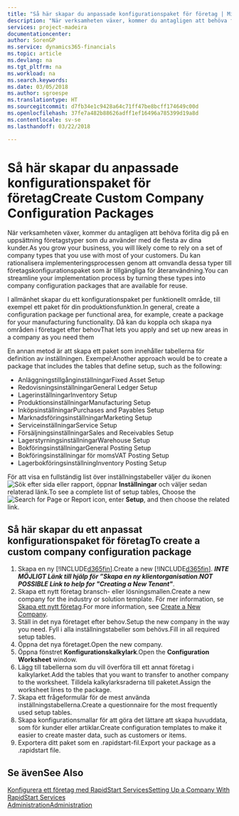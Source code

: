 ```yaml
---
title: "Så här skapar du anpassade konfigurationspaket för företag | Microsoft Docs"
description: "När verksamheten växer, kommer du antagligen att behöva förlita dig på en uppsättning företagstyper som du använder med de flesta av dina kunder. Du kan rationalisera implementeringsprocessen genom att omvandla dessa typer till företagskonfigurationspaket som är tillgängliga för återanvändning."
services: project-madeira
documentationcenter: 
author: SorenGP
ms.service: dynamics365-financials
ms.topic: article
ms.devlang: na
ms.tgt_pltfrm: na
ms.workload: na
ms.search.keywords: 
ms.date: 03/05/2018
ms.author: sgroespe
ms.translationtype: HT
ms.sourcegitcommit: d7fb34e1c9428a64c71ff47be8bcff174649c00d
ms.openlocfilehash: 37fe7a482b88626adff1ef16496a785399d19a8d
ms.contentlocale: sv-se
ms.lasthandoff: 03/22/2018

---
```

# <a name="create-custom-company-configuration-packages"></a><span data-ttu-id="3639c-104">Så här skapar du anpassade konfigurationspaket för företag</span><span class="sxs-lookup"><span data-stu-id="3639c-104">Create Custom Company Configuration Packages</span></span>
<span data-ttu-id="3639c-105">När verksamheten växer, kommer du antagligen att behöva förlita dig på en uppsättning företagstyper som du använder med de flesta av dina kunder.</span><span class="sxs-lookup"><span data-stu-id="3639c-105">As you grow your business, you will likely come to rely on a set of company types that you use with most of your customers.</span></span> <span data-ttu-id="3639c-106">Du kan rationalisera implementeringsprocessen genom att omvandla dessa typer till företagskonfigurationspaket som är tillgängliga för återanvändning.</span><span class="sxs-lookup"><span data-stu-id="3639c-106">You can streamline your implementation process by turning these types into company configuration packages that are available for reuse.</span></span>  

<span data-ttu-id="3639c-107">I allmänhet skapar du ett konfigurationspaket per funktionellt område, till exempel ett paket för din produktionsfunktion.</span><span class="sxs-lookup"><span data-stu-id="3639c-107">In general, create a configuration package per functional area, for example, create a package for your manufacturing functionality.</span></span> <span data-ttu-id="3639c-108">Då kan du koppla och skapa nya områden i företaget efter behov</span><span class="sxs-lookup"><span data-stu-id="3639c-108">That lets you apply and set up new areas in a company as you need them</span></span>  

<span data-ttu-id="3639c-109">En annan metod är att skapa ett paket som innehåller tabellerna för definition av inställningen. Exempel:</span><span class="sxs-lookup"><span data-stu-id="3639c-109">Another approach would be to create a package that includes the tables that define setup, such as the following:</span></span>  

-   <span data-ttu-id="3639c-110">Anläggningstillgånginställningar</span><span class="sxs-lookup"><span data-stu-id="3639c-110">Fixed Asset Setup</span></span>  
-   <span data-ttu-id="3639c-111">Redovisningsinställningar</span><span class="sxs-lookup"><span data-stu-id="3639c-111">General Ledger Setup</span></span>  
-   <span data-ttu-id="3639c-112">Lagerinställningar</span><span class="sxs-lookup"><span data-stu-id="3639c-112">Inventory Setup</span></span>  
-   <span data-ttu-id="3639c-113">Produktionsinställningar</span><span class="sxs-lookup"><span data-stu-id="3639c-113">Manufacturing Setup</span></span>  
-   <span data-ttu-id="3639c-114">Inköpsinställningar</span><span class="sxs-lookup"><span data-stu-id="3639c-114">Purchases and Payables Setup</span></span>  
-   <span data-ttu-id="3639c-115">Marknadsföringsinställningar</span><span class="sxs-lookup"><span data-stu-id="3639c-115">Marketing Setup</span></span>  
-   <span data-ttu-id="3639c-116">Serviceinställningar</span><span class="sxs-lookup"><span data-stu-id="3639c-116">Service Setup</span></span>  
-   <span data-ttu-id="3639c-117">Försäljningsinställningar</span><span class="sxs-lookup"><span data-stu-id="3639c-117">Sales and Receivables Setup</span></span>  
-   <span data-ttu-id="3639c-118">Lagerstyrningsinställningar</span><span class="sxs-lookup"><span data-stu-id="3639c-118">Warehouse Setup</span></span>  
-   <span data-ttu-id="3639c-119">Bokföringsinställningar</span><span class="sxs-lookup"><span data-stu-id="3639c-119">General Posting Setup</span></span>  
-   <span data-ttu-id="3639c-120">Bokföringsinställningar för moms</span><span class="sxs-lookup"><span data-stu-id="3639c-120">VAT Posting Setup</span></span>  
-   <span data-ttu-id="3639c-121">Lagerbokföringsinställning</span><span class="sxs-lookup"><span data-stu-id="3639c-121">Inventory Posting Setup</span></span>  

<span data-ttu-id="3639c-122">För att visa en fullständig list över inställningstabeller väljer du ikonen ![Sök efter sida eller rapport](media/ui-search/search_small.png "Ikonen Sök efter sida eller rapport"), öppnar **Inställningar** och väljer sedan relaterad länk.</span><span class="sxs-lookup"><span data-stu-id="3639c-122">To see a complete list of setup tables, Choose the ![Search for Page or Report](media/ui-search/search_small.png "Search for Page or Report icon") icon, enter **Setup**, and then choose the related link.</span></span>  

## <a name="to-create-a-custom-company-configuration-package"></a><span data-ttu-id="3639c-123">Så här skapar du ett anpassat konfigurationspaket för företag</span><span class="sxs-lookup"><span data-stu-id="3639c-123">To create a custom company configuration package</span></span>  
1.  <span data-ttu-id="3639c-124">Skapa en ny [!INCLUDE[d365fin](includes/d365fin_md.md)].</span><span class="sxs-lookup"><span data-stu-id="3639c-124">Create a new [!INCLUDE[d365fin](includes/d365fin_md.md)].</span></span> <span data-ttu-id="3639c-125">***INTE MÖJLIGT Länk till hjälp för ”Skapa en ny klientorganisation***.</span><span class="sxs-lookup"><span data-stu-id="3639c-125">***NOT POSSIBLE Link to help for "Creating a New Tenant"***.</span></span>   
2.  <span data-ttu-id="3639c-126">Skapa ett nytt företag bransch- eller lösningsmallen.</span><span class="sxs-lookup"><span data-stu-id="3639c-126">Create a new company for the industry or solution template.</span></span> <span data-ttu-id="3639c-127">För mer information, se [Skapa ett nytt företag](admin-how-to-create-a-new-company.md).</span><span class="sxs-lookup"><span data-stu-id="3639c-127">For more information, see [Create a New Company](admin-how-to-create-a-new-company.md).</span></span>  
3.  <span data-ttu-id="3639c-128">Ställ in det nya företaget efter behov.</span><span class="sxs-lookup"><span data-stu-id="3639c-128">Setup the new company in the way you need.</span></span> <span data-ttu-id="3639c-129">Fyll i alla inställningstabeller som behövs.</span><span class="sxs-lookup"><span data-stu-id="3639c-129">Fill in all required setup tables.</span></span>  
4.  <span data-ttu-id="3639c-130">Öppna det nya företaget.</span><span class="sxs-lookup"><span data-stu-id="3639c-130">Open the new company.</span></span>
5. <span data-ttu-id="3639c-131">Öppna fönstret **Konfigurationskalkylark**.</span><span class="sxs-lookup"><span data-stu-id="3639c-131">Open the **Configuration Worksheet** window.</span></span>  
6.  <span data-ttu-id="3639c-132">Lägg till tabellerna som du vill överföra till ett annat företag i kalkylarket.</span><span class="sxs-lookup"><span data-stu-id="3639c-132">Add the tables that you want to transfer to another company to the worksheet.</span></span> <span data-ttu-id="3639c-133">Tilldela kalkylarksraderna till paketet.</span><span class="sxs-lookup"><span data-stu-id="3639c-133">Assign the worksheet lines to the package.</span></span>  
7.  <span data-ttu-id="3639c-134">Skapa ett frågeformulär för de mest använda inställningstabellerna.</span><span class="sxs-lookup"><span data-stu-id="3639c-134">Create a questionnaire for the most frequently used setup tables.</span></span>  
8.  <span data-ttu-id="3639c-135">Skapa konfigurationsmallar för att göra det lättare att skapa huvuddata, som för kunder eller artiklar.</span><span class="sxs-lookup"><span data-stu-id="3639c-135">Create configuration templates to make it easier to create master data, such as customers or items.</span></span>  
9.  <span data-ttu-id="3639c-136">Exportera ditt paket som en .rapidstart-fil.</span><span class="sxs-lookup"><span data-stu-id="3639c-136">Export your package as a .rapidstart file.</span></span>  

## <a name="see-also"></a><span data-ttu-id="3639c-137">Se även</span><span class="sxs-lookup"><span data-stu-id="3639c-137">See Also</span></span>  
[<span data-ttu-id="3639c-138">Konfigurera ett företag med RapidStart Services</span><span class="sxs-lookup"><span data-stu-id="3639c-138">Setting Up a Company With RapidStart Services</span></span>](admin-set-up-a-company-with-rapidstart.md)  
[<span data-ttu-id="3639c-139">Administration</span><span class="sxs-lookup"><span data-stu-id="3639c-139">Administration</span></span>](admin-setup-and-administration.md)


